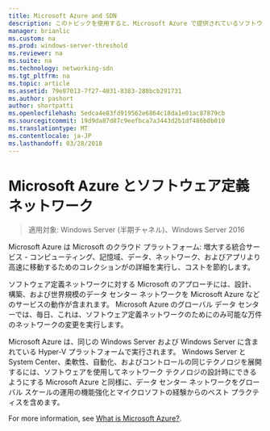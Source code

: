 ```yaml
---
title: Microsoft Azure and SDN
description: このトピックを使用すると、Microsoft Azure で提供されているソフトウェアによるネットワーク制御 (SDN) テクノロジについて説明します。
manager: brianlic
ms.custom: na
ms.prod: windows-server-threshold
ms.reviewer: na
ms.suite: na
ms.technology: networking-sdn
ms.tgt_pltfrm: na
ms.topic: article
ms.assetid: 79e87013-7f27-4031-8383-288bcb291731
ms.author: pashort
author: shortpatti
ms.openlocfilehash: 5edca4e83fd919562e6864c18da1e01ac87879cb
ms.sourcegitcommit: 19d9da87d87c9eefbca7a3443d2b1df486b0b010
ms.translationtype: MT
ms.contentlocale: ja-JP
ms.lasthandoff: 03/28/2018
---
```

# <a name="microsoft-azure-and-software-defined-networking"></a>Microsoft Azure とソフトウェア定義ネットワーク

>適用対象: Windows Server (半期チャネル)、Windows Server 2016

Microsoft Azure は Microsoft のクラウド プラットフォーム: 増大する統合サービス - コンピューティング、記憶域、データ、ネットワーク、およびアプリより高速に移動するためのコレクションがの詳細を実行し、コストを節約します。  
  
ソフトウェア定義ネットワークに対する Microsoft のアプローチには、設計、構築、および世界規模のデータ センター ネットワークを Microsoft Azure などのサービスの動作が含まれます。 Microsoft Azure のグローバル データ センターでは、毎日、これは、ソフトウェア定義ネットワークのためにのみ可能な万件のネットワークの変更を実行します。  
  
Microsoft Azure は、同じの Windows Server および Windows Server に含まれている Hyper-V プラットフォームで実行されます。 Windows Server と System Center、柔軟性、自動化、およびコントロールの同じテクノロジを展開するには、ソフトウェアを使用してネットワーク テクノロジの設計時にできるようにする Microsoft Azure と同様に、データ センター ネットワークをグローバル スケールの運用の機能強化とマイクロソフトの経験からのベスト プラクティスを含めます。  
  
For more information, see [What is Microsoft Azure?](https://azure.microsoft.com/overview/what-is-azure/?WT.mc_id=azurebg_us_sem_bing_br_nontest_whatisazure_whatisazure&WT.srch=1).  